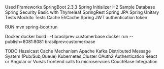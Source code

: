 Used Frameworks
SpringBoot 2.3.3
Spring Initializer
H2 Sample Database
Spring Security Basic with Thymeleaf
SpringRest
Spring JPA
Spring Unitary Tests
Mockito Tests
Cache EhCache
Spring JWT authentication token

RUN
mvn spring-boot:run

Docker
docker build . -t brasilprev:customerbase
docker run --publish=8081:8081 brasilprev:customerbase

TODO 
Hazelcast Cache Mechanism
Apache Kafka Distributed Message System (Pub/Sub;Queue)
Kubernetes Cluster
OAuth2 Authentication
React or Angular or VueJs frontend calls to microservices
CouchBase Integration